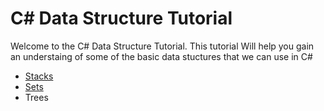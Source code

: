 # C# Data Structure Tutorial
Welcome to the C# Data Structure Tutorial. This tutorial Will help you gain an understaing of some of the basic data stuctures that we can use in C#
* [Stacks](Stack.md)
* [Sets](Sets.md)
* Trees 